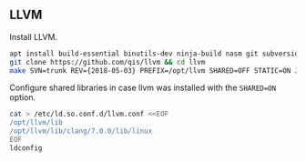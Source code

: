 ## LLVM
Install LLVM.

```sh
apt install build-essential binutils-dev ninja-build nasm git subversion libedit-dev
git clone https://github.com/qis/llvm && cd llvm
make SVN=trunk REV={2018-05-03} PREFIX=/opt/llvm SHARED=OFF STATIC=ON JOBS=4
```

Configure shared libraries in case llvm was installed with the `SHARED=ON` option.

```sh
cat > /etc/ld.so.conf.d/llvm.conf <<EOF
/opt/llvm/lib
/opt/llvm/lib/clang/7.0.0/lib/linux
EOF
ldconfig
```

<!--
### Android
Install Android NDK.

```sh
wget https://dl.google.com/android/repository/android-ndk-r16b-linux-x86_64.zip
sudo unzip android-ndk-r16b-linux-x86_64.zip -d /opt/android
```

Create standalone toolchains.

```sh
sudo /opt/android/android-ndk-r16b/build/tools/make_standalone_toolchain.py \
  --api 21 --stl libc++ --arch arm --install-dir /opt/android/arm
sudo /opt/android/android-ndk-r16b/build/tools/make_standalone_toolchain.py \
  --api 21 --stl libc++ --arch arm64 --install-dir /opt/android/arm64
```
-->
